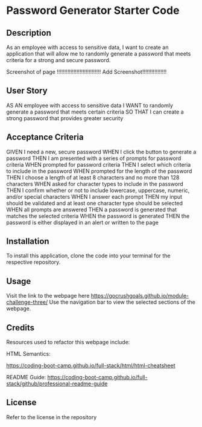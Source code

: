 # Password Generator Starter Code

## Description

As an employee with access to sensitive data, I want to create an application that will allow me to randomly generate a password that meets criteria for a strong and secure password.

Screenshot of page
!!!!!!!!!!!!!!!!!!!!!!!!!!!!! Add Screenshot!!!!!!!!!!!!!!!!

## User Story

AS AN employee with access to sensitive data
I WANT to randomly generate a password that meets certain criteria
SO THAT I can create a strong password that provides greater security

## Acceptance Criteria

GIVEN I need a new, secure password
WHEN I click the button to generate a password
THEN I am presented with a series of prompts for password criteria
WHEN prompted for password criteria
THEN I select which criteria to include in the password
WHEN prompted for the length of the password
THEN I choose a length of at least 8 characters and no more than 128 characters
WHEN asked for character types to include in the password
THEN I confirm whether or not to include lowercase, uppercase, numeric, and/or special characters
WHEN I answer each prompt
THEN my input should be validated and at least one character type should be selected
WHEN all prompts are answered
THEN a password is generated that matches the selected criteria
WHEN the password is generated
THEN the password is either displayed in an alert or written to the page

## Installation
 To install this application, clone the code into your terminal for the respective repository.

## Usage
Visit the link to the webpage here https://gocrushgoals.github.io/module-challenge-three/
Use the navigation bar to view the selected sections of the webpage.

## Credits

Resources used to refactor this webpage include: 

HTML Semantics: 

https://coding-boot-camp.github.io/full-stack/html/html-cheatsheet

README Guide: 
https://coding-boot-camp.github.io/full-stack/github/professional-readme-guide


## License

Refer to the license in the repository

